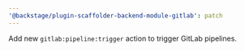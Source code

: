 ```yaml
---
'@backstage/plugin-scaffolder-backend-module-gitlab': patch
---
```


Add new `gitlab:pipeline:trigger` action to trigger GitLab pipelines.
